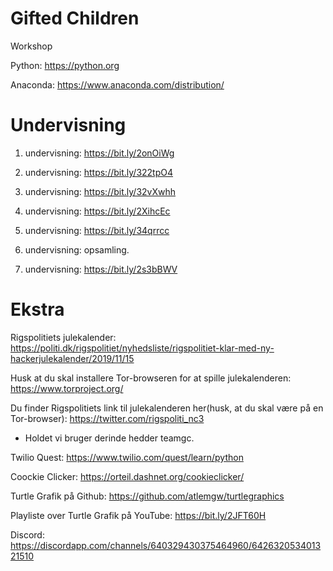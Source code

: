 # Gifted Children
Workshop

Python: https://python.org

Anaconda: https://www.anaconda.com/distribution/

# Undervisning
1. undervisning: https://bit.ly/2onOiWg

2. undervisning: https://bit.ly/322tpO4

3. undervisning: https://bit.ly/32vXwhh

4. undervisning: https://bit.ly/2XihcEc

5. undervisning: https://bit.ly/34qrrcc

6. undervisning: opsamling.

7. undervisning: https://bit.ly/2s3bBWV


# Ekstra

Rigspolitiets julekalender: https://politi.dk/rigspolitiet/nyhedsliste/rigspolitiet-klar-med-ny-hackerjulekalender/2019/11/15

Husk at du skal installere Tor-browseren for at spille julekalenderen: https://www.torproject.org/

Du finder Rigspolitiets link til julekalenderen her(husk, at du skal være på en Tor-browser): https://twitter.com/rigspoliti_nc3

- Holdet vi bruger derinde hedder teamgc. 


Twilio Quest: https://www.twilio.com/quest/learn/python



Coockie Clicker: https://orteil.dashnet.org/cookieclicker/

Turtle Grafik på Github: https://github.com/atlemgw/turtlegraphics

Playliste over Turtle Grafik på YouTube: https://bit.ly/2JFT60H 

Discord: https://discordapp.com/channels/640329430375464960/642632053401321510
